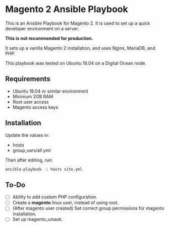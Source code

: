 # Magento 2 Ansible Playbook

This is an Ansible Playbook for Magento 2. It is used to set up a quick developer environment on a server.

**This is not recommended for production.**

It sets up a vanilla Magento 2 installation, and uses Nginx, MariaDB, and PHP.

This playbook was tested on Ubuntu 18.04 on a Digital Ocean node.

## Requirements

* Ubuntu 18.04 or similar environment
* Minimum 2GB RAM
* Root user access
* Magento access keys

## Installation

Update the values in:

* hosts
* group_vars/all.yml

Then after editing, run:

```sh
ansible-playbook -i hosts site.yml
```

## To-Do

* [ ] Ability to add custom PHP configuration.
* [ ] Create a **magento** linux user, instead of using root.
* [ ] (After magento user created) Set correct group permissions for magento installation.
* [ ] Set up magento_umask.

